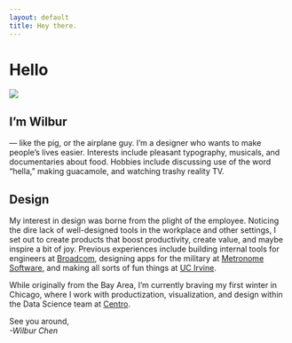 ```yaml
---
layout: default
title: Hey there.
---
```


# Hello

<img src='/files/IMG_2154.png' data-action='zoom'>

## I’m Wilbur
 — like the pig, or the airplane guy. I’m a designer who wants to make people’s lives easier. Interests include pleasant typography, musicals, and documentaries about food. Hobbies include discussing use of the word “hella,” making guacamole, and watching trashy reality TV.

## Design

My interest in design was borne from the plight of the employee. Noticing the dire lack of well-designed tools in the workplace and other settings, I set out to create products that boost productivity, create value, and maybe inspire a bit of joy. Previous experiences include building internal tools for engineers at <a href='https://www.broadcom.com/'>Broadcom</a>, designing apps for the military at <a href='http://www.metronome-software.com/'>Metronome Software</a>, and making all sorts of fun things at <a href='http://uci.edu'>UC Irvine</a>. 

While originally from the Bay Area, I’m currently braving my first winter in Chicago, where I work with productization, visualization, and design within the Data Science team at <a href='http://centro.net'>Centro</a>.  

See you around,<br><i>-Wilbur Chen</i>







